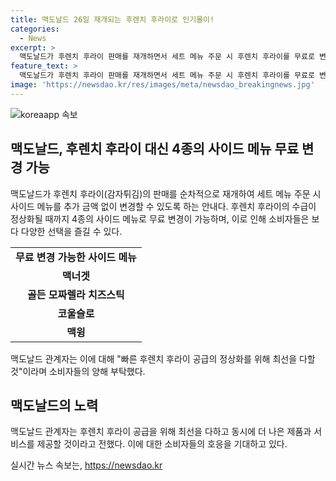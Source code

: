 ```yaml
---
title: 맥도날드 26일 재개되는 후렌치 후라이로 인기몰이!
categories:
  - News
excerpt: >
  맥도날드가 후렌치 후라이 판매를 재개하면서 세트 메뉴 주문 시 후렌치 후라이를 무료로 변경 가능하다고 발표했다. 고객들은 맥너겟, 골든 모짜렐라 치즈스틱, 코울슬로, 맥윙 중 4종의 사이드 메뉴로 변경할 수 있으며, 추가 비용 없이 선택할 수 있다. 후렌치 후라이의 수급이 정상화될 때까지 적용되는 혜택으로, 맥도날드는 고객들에게 보답하기 위해 최선을 다하겠다고 전했다.
feature_text: >
  맥도날드가 후렌치 후라이 판매를 재개하면서 세트 메뉴 주문 시 후렌치 후라이를 무료로 변경 가능하다고 발표했다. 고객들은 맥너겟, 골든 모짜렐라 치즈스틱, 코울슬로, 맥윙 중 4종의 사이드 메뉴로 변경할 수 있으며, 추가 비용 없이 선택할 수 있다. 후렌치 후라이의 수급이 정상화될 때까지 적용되는 혜택으로, 맥도날드는 고객들에게 보답하기 위해 최선을 다하겠다고 전했다.
image: 'https://newsdao.kr/res/images/meta/newsdao_breakingnews.jpg'
---
```


<p><img src="https://newsdao.kr/res/images/meta/newsdao_breakingnews.jpg" alt="koreaapp 속보" /></p>

<h2 data-ke-size="size26">맥도날드, 후렌치 후라이 대신 4종의 사이드 메뉴 무료 변경 가능</h2>

<p data-ke-size="size16">맥도날드가 후렌치 후라이(감자튀김)의 판매를 순차적으로 재개하여 세트 메뉴 주문 시 사이드 메뉴를 추가 금액 없이 변경할 수 있도록 하는 안내다. 후렌치 후라이의 수급이 정상화될 때까지 4종의 사이드 메뉴로 무료 변경이 가능하며, 이로 인해 소비자들은 보다 다양한 선택을 즐길 수 있다.</p>

<table>
  <tr>
    <td style="text-align: center; height: 17px;"><b>무료 변경 가능한 사이드 메뉴</b></td>
  </tr>
  <tr>
    <td style="text-align: center; height: 17px;"><b>맥너겟</b></td>
  </tr>
  <tr>
    <td style="text-align: center; height: 17px;"><b>골든 모짜렐라 치즈스틱</b></td>
  </tr>
  <tr>
   <td style="text-align: center; height: 17px;"><b>코울슬로</b></td>
  </tr>
  <tr>
   <td style="text-align: center; height: 17px;"><b>맥윙</b></td>
  </tr>
</table>

<p data-ke-size="size16">맥도날드 관계자는 이에 대해 "빠른 후렌치 후라이 공급의 정상화를 위해 최선을 다할 것"이라며 소비자들의 양해 부탁했다.</p>

<h2 data-ke-size="size26">맥도날드의 노력</h2>

<p data-ke-size="size16">맥도날드 관계자는 후렌치 후라이 공급을 위해 최선을 다하고 동시에 더 나은 제품과 서비스를 제공할 것이라고 전했다. 이에 대한 소비자들의 호응을 기대하고 있다.</p>
실시간 뉴스 속보는, <a href="https://newsdao.kr" rel="dofollow">https://newsdao.kr</a>


